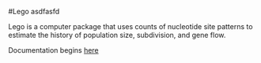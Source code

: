#Lego asdfasfd

Lego is a computer package that uses counts of nucleotide site
patterns to estimate the history of population size, subdivision, and
gene flow.

Documentation begins
[here](http://content.csbs.utah.edu/~rogers/src/lego/index.html)
